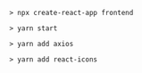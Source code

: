 ```
> npx create-react-app frontend
```
```
> yarn start
```
```
> yarn add axios
```
```
> yarn add react-icons
```
